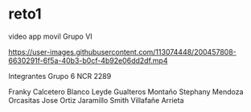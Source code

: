 # reto1

video app movil Grupo VI

https://user-images.githubusercontent.com/113074448/200457808-6630291f-6f5a-40b3-b0cf-4b92e06dd2df.mp4


Integrantes Grupo 6 NCR 2289

Franky Calcetero Blanco
Leyde Gualteros Montaño
Stephany Mendoza Orcasitas
Jose Ortiz Jaramillo
Smith Villafañe Arrieta




